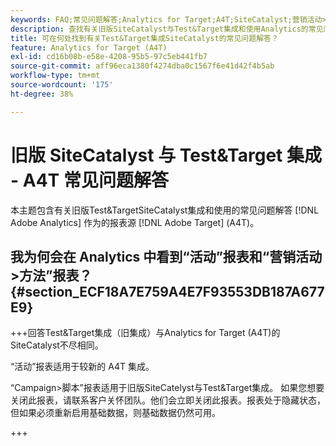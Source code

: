 ```yaml
---
keywords: FAQ;常见问题解答;Analytics for Target;A4T;SiteCatalyst;营销活动>方法;Test&Target;集成
description: 查找有关旧版SiteCatalyst与Test&Target集成和使用Analytics的常见问题解答 [!DNL Target] (A4T)。
title: 可在何处找到有关Test&Target集成SiteCatalyst的常见问题解答？
feature: Analytics for Target (A4T)
exl-id: cd16b08b-e58e-4208-95b5-97c5eb441fb7
source-git-commit: aff96eca1380f4274dba0c1567f6e41d42f4b5ab
workflow-type: tm+mt
source-wordcount: '175'
ht-degree: 38%

---
```


# 旧版 SiteCatalyst 与 Test&amp;Target 集成 - A4T 常见问题解答

本主题包含有关旧版Test&amp;TargetSiteCatalyst集成和使用的常见问题解答 [!DNL Adobe Analytics] 作为的报表源 [!DNL Adobe Target] (A4T)。

## 我为何会在 Analytics 中看到“活动”报表和“营销活动>方法”报表？ {#section_ECF18A7E759A4E7F93553DB187A677E9}

+++回答Test&amp;Target集成（旧集成）与Analytics for Target (A4T)的SiteCatalyst不尽相同。

“活动”报表适用于较新的 A4T 集成。

“Campaign>脚本”报表适用于旧版SiteCatelyst与Test&amp;Target集成。 如果您想要关闭此报表，请联系客户关怀团队。他们会立即关闭此报表。报表处于隐藏状态，但如果必须重新启用基础数据，则基础数据仍然可用。

+++